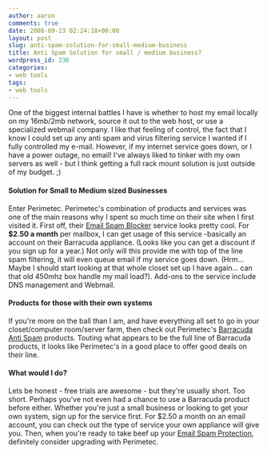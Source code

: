 ```yaml
---
author: aaron
comments: true
date: 2008-09-23 02:24:18+00:00
layout: post
slug: anti-spam-solution-for-small-medium-business
title: Anti Spam Solution for small / medium business?
wordpress_id: 236
categories:
- web tools
tags:
- web tools
---
```


One of the biggest internal battles I have is whether to host my email locally on my 16mb/2mb network, source it out to the web host, or use a specialized webmail company.  I like that feeling of control, the fact that I know I could set up any anti spam and virus filtering service I wanted if I fully controlled my e-mail.  However, if my internet service goes down, or I have a power outage, no email!  I've always liked to tinker with my own servers as well - but I think getting a full rack mount solution is just outside of my budget. ;)



#### Solution for Small to Medium sized Businesses


Enter Perimetec.  Perimetec's combination of products and services was one of the main reasons why I spent so much time on their site when I first visited it.  First off, their [Email Spam Blocker](http://www.perimetec.com/Services.php) service looks pretty cool.  For **$2.50 a month** per mailbox, I can get usage of this service -basically an account on their Barracuda appliance.  (Looks like you can get a discount if you sign up for a year.)  Not only will this provide me with top of the line spam filtering, it will even queue email if my service goes down.  (Hrm... Maybe I should start looking at that whole closet set up I have again... can that old 450mhz box handle my mail load?).  Add-ons to the service include DNS management and Webmail.



#### Products for those with their own systems


If you're more on the ball than I am, and have everything all set to go in your closet/computer room/server farm, then check out Perimetec's [Barracuda Anti Spam](http://www.perimetec.com/Products.php) products.  Touting what appears to be the full line of Barracuda products, it looks like Perimetec's in a good place to offer good deals on their line.



#### What would I do?


Lets be honest - free trials are awesome - but they're usually short.  Too short.  Perhaps you've not even had a chance to use a Barracuda product before either.  Whether you're just a small business or looking to get your own system, sign up for the service first.  For $2.50 a month on an email account, you can check out the type of service your own appliance will give you.  Then, when you're ready to take beef up your [Email Spam Protection](http://www.perimetec.com/AboutPerimetec.php), definitely consider upgrading with Perimetec.
